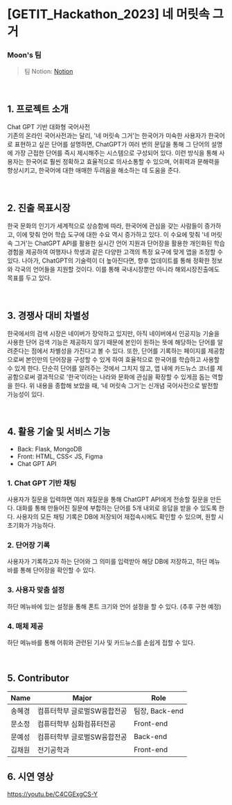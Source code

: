 # [GETIT_Hackathon_2023] 네 머릿속 그거

### Moon's 팀
> 팀 Notion: [Notion](https://www.notion.so/Moon-s-dfc51fa6e06b4225aa8eaad070a76f85)

</br>

## 1. 프로젝트 소개
Chat GPT 기반 대화형 국어사전 </br>
 기존의 온라인 국어사전과는 달리, '네 머릿속 그거'는 한국어가 미숙한 사용자가 한국어로 표현하고 싶은 단어를 설명하면, ChatGPT가 여러 번의 문답을 통해 그 단어의 설명에 가장 근접한 단어를 즉시 제시해주는 시스템으로 구성되어 있다. 이런 방식을 통해 사용자는 한국어로 훨씬 정확하고 효율적으로 의사소통할 수 있으며, 어휘력과 문해력을 향상시키고, 한국어에 대한 애매한 두려움을 해소하는 데 도움을 준다. 

</br>

## 2. 진출 목표시장
 한국 문화의 인기가 세계적으로 상승함에 따라, 한국어에 관심을 갖는 사람들이 증가하고, 이에 맞춰 언어 학습 도구에 대한 수요 역시 증가하고 있다. 이 수요에 맞춰 '네 머릿속 그거'는 ChatGPT API를 활용한 실시간 언어 지원과 단어장을 활용한 개인화된 학습 경험을 제공하여 여행자나 학생과 같은 다양한 고객의 특정 요구에 맞게 앱을 조정할 수 있다. 나아가, ChatGPT의 기술력이 더 높아진다면, 향후 업데이트를 통해 정확한 정보와 각국의 언어들을 지원할 것이다. 이를 통해 국내시장뿐만 아니라 해외시장진출에도 목표를 두고 있다.

</br>

## 3. 경쟁사 대비 차별성
 한국에서의 검색 시장은 네이버가 장악하고 있지만, 아직 네이버에서 인공지능 기술을 사용한 단어 검색 기능은 제공하지 않기 때문에 본인이 원하는 뜻에 해당하는 단어를 알려준다는 점에서 차별성을 가진다고 볼 수 있다.
 또한, 단어를 기록하는 페이지를 제공함으로써 본인만의 단어장을 구성할 수 있게 하여 효율적으로 한국어를 학습하고 사용할 수 있게 한다. 단순히 단어를 알려주는 것에서 그치지 않고, 앱 내에 카드뉴스 코너를 제공함으로써 결과적으로 '한국'이라는 나라와 문화에 관심을 확장할 수 있게끔 돕는 역할을 한다.
 위 내용을 종합해 보았을 때, ‘네 머릿속 그거’는 신개념 국어사전으로 발전할 가능성이 있다.
 
</br>

## 4. 활용 기술 및 서비스 기능
- Back: Flask, MongoDB
- Front: HTML, CSS< JS, Figma
- Chat GPT API

### 1. Chat GPT 기반 채팅
사용자가 질문을 입력하면 여러 재질문을 통해 ChatGPT API에게 전송할 질문을 만든다. 대화를 통해 만들어진 질문에 부합하는 단어를 5개 내외로 응답을 받을 수 있도록 한다. 사용자의 모든 채팅 기록은 DB에 저장되어 재접속시에도 확인할 수 있으며, 원할 시 초기화가 가능하다. 
### 2. 단어장 기록
사용자가 기록하고자 하는 단어와 그 의미를 입력받아 해당 DB에 저장하고, 하단 메뉴바를 통해 단어장을 확인할 수 있다.
### 3. 사용자 맞춤 설정
하단 메뉴바에 있는 설정을 통해 폰트 크기와 언어 설정을 할 수 있다. (추후 구현 예정)
### 4. 매체 제공
하단 메뉴바를 통해 어휘와 관련된 기사 및 카드뉴스를 손쉽게 접할 수 있다.

</br>

## 5. Contributor
| Name | Major | Role |
|---|---|---|
| 송혜경 | 컴퓨터학부 글로벌SW융합전공 | 팀장, Back-end |
| 문소정 | 컴퓨터학부 심화컴퓨터전공 | Front-end |
| 문예성 | 컴퓨터학부 글로벌SW융합전공 | Back-end |
| 김채원 | 전기공학과 | Front-end |

## 6. 시연 영상
https://youtu.be/C4CGExgCS-Y
